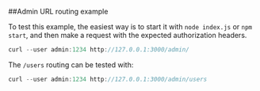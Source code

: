 ##Admin URL routing example

To test this example, the easiest way is to start it with `node index.js` or `npm start`, and then make a request with the expected authorization headers.

```javascript
curl --user admin:1234 http://127.0.0.1:3000/admin/
```

The `/users` routing can be tested with:


```javascript
curl --user admin:1234 http://127.0.0.1:3000/admin/users
```
